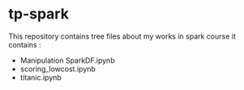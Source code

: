 # tp-spark
This repository contains tree files about my works in spark course
it contains :
- Manipulation SparkDF.ipynb
- scoring_lowcost.ipynb
- titanic.ipynb
